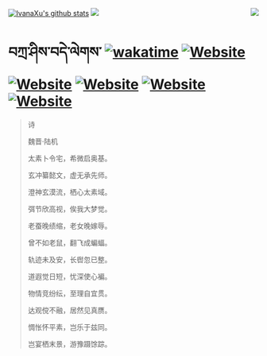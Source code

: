 [![IvanaXu's github stats](https://github-readme-stats.vercel.app/api?username=IvanaXu&theme=codeSTACKr)](https://github.com/anuraghazra/github-readme-stats)
<img align="right" src="https://github-readme-stats.vercel.app/api/top-langs/?username=IvanaXu&langs_count=8&theme=codeSTACKr" />
<img src="https://github-readme-stats.vercel.app/api/wakatime?username=IvanaXu&layout=compact&langs_count=8&theme=codeSTACKr&custom_title=Programming&nbsp;Times&nbsp;(Since&nbsp;Jul.29.2021)&range=all_time" />
# བཀྲ་ཤིས་བདེ་ལེགས་	[![wakatime](https://wakatime.com/badge/user/5043ee4a-e361-4607-9d47-d557f2005d05.svg)](https://wakatime.com/@5043ee4a-e361-4607-9d47-d557f2005d05)	[![Website](https://img.shields.io/website?label=&up_color=orange&up_message=Tianchi&url=https%3A%2F%2Fshields.io)](https://tianchi.aliyun.com/home/science/scienceDetail?userId=1095279182618)	[![Website](https://img.shields.io/website?label=&up_color=green&up_message=Yuque&url=https%3A%2F%2Fshields.io)](https://www.yuque.com/ivanaxu)	[![Website](https://img.shields.io/website?label=&up_color=yellow&up_message=Leetcode&url=https%3A%2F%2Fshields.io)](https://leetcode.cn/u/ivanaxu)	[![Website](https://img.shields.io/website?label=&up_color=violet&up_message=AIstudio&url=https%3A%2F%2Fshields.io)](https://aistudio.baidu.com/aistudio/personalcenter/thirdview/979775)	[![Website](https://img.shields.io/website?label=&up_color=red&up_message=Gitee&url=https%3A%2F%2Fshields.io)](https://gitee.com/IvanaXu)
> 诗
>
> 魏晋·陆机
>
> 太素卜令宅，希微启奥基。
> 
> 玄冲纂懿文，虚无承先师。
> 
> 澄神玄漠流，栖心太素域。
> 
> 弭节欣高视，俟我大梦觉。
> 
> 老蚕晚绩缩，老女晚嫁辱。
> 
> 曾不如老鼠，翻飞成蝙蝠。
> 
> 轨迹未及安，长辔忽已整。
> 
> 道遐觉日短，忧深使心褊。
> 
> 物情竞纷纭，至理自宜贯。
> 
> 达观傥不融，居然见真赝。
> 
> 惆怅怀平素，岂乐于兹同。
> 
> 岂宴栖末景，游豫蹑馀踪。
